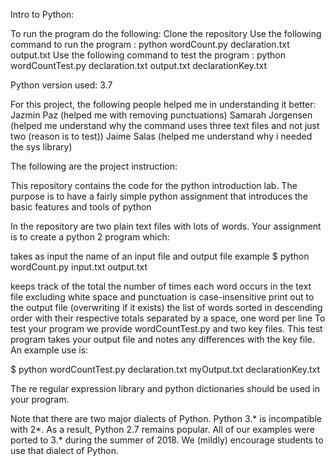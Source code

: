 Intro to Python:

To run the program do the following:
Clone the repository
Use the following command to run the program : 
        python wordCount.py declaration.txt output.txt
Use the following command to test the program : 
        python wordCountTest.py declaration.txt output.txt declarationKey.txt

Python version used: 3.7

For this project, the following people helped me in understanding it better:
Jazmin Paz (helped me with removing punctuations)
Samarah Jorgensen (helped me understand why the command uses three text files and not just two (reason is to test))
Jaime Salas (helped me understand why i needed the sys library)

The following are the project instruction:

This repository contains the code for the python introduction lab. The purpose is to have a fairly simple python assignment that introduces the basic features and tools of python

In the repository are two plain text files with lots of words. Your assignment is to create a python 2 program which:

takes as input the name of an input file and output file
example
$ python wordCount.py input.txt output.txt

keeps track of the total the number of times each word occurs in the text file
excluding white space and punctuation
is case-insensitive
print out to the output file (overwriting if it exists) the list of words sorted in descending order with their respective totals separated by a space, one word per line
To test your program we provide wordCountTest.py and two key files. This test program takes your output file and notes any differences with the key file. An example use is:

$ python wordCountTest.py declaration.txt myOutput.txt declarationKey.txt

The re regular expression library and python dictionaries should be used in your program.

Note that there are two major dialects of Python. Python 3.* is incompatible with 2*. As a result, Python 2.7 remains popular. All of our examples were ported to 3.* during the summer of 2018. We (mildly) encourage students to use that dialect of Python.